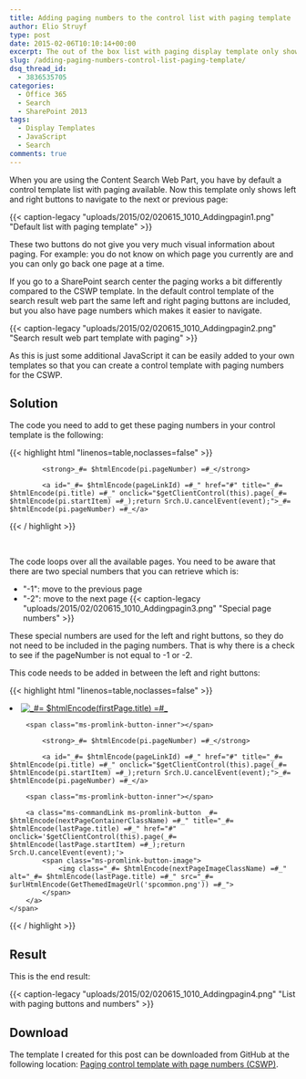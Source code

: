 ```yaml
---
title: Adding paging numbers to the control list with paging template
author: Elio Struyf
type: post
date: 2015-02-06T10:10:14+00:00
excerpt: The out of the box list with paging display template only shows previous and next page buttons. In this post I show you how to add page numbers to it.
slug: /adding-paging-numbers-control-list-paging-template/
dsq_thread_id:
  - 3836535705
categories:
  - Office 365
  - Search
  - SharePoint 2013
tags:
  - Display Templates
  - JavaScript
  - Search
comments: true
---
```


When you are using the Content Search Web Part, you have by default a control template list with paging available. Now this template only shows left and right buttons to navigate to the next or previous page:

{{< caption-legacy "uploads/2015/02/020615_1010_Addingpagin1.png" "Default list with paging template" >}}

These two buttons do not give you very much visual information about paging. For example: you do not know on which page you currently are and you can only go back one page at a time.

If you go to a SharePoint search center the paging works a bit differently compared to the CSWP template. In the default control template of the search result web part the same left and right paging buttons are included, but you also have page numbers which makes it easier to navigate.

{{< caption-legacy "uploads/2015/02/020615_1010_Addingpagin2.png" "Search result web part template with paging" >}}

As this is just some additional JavaScript it can be easily added to your own templates so that you can create a control template with paging numbers for the CSWP.

## Solution

The code you need to add to get these paging numbers in your control template is the following:

{{< highlight html "linenos=table,noclasses=false" >}}
<!--#_
// Show the paging numbers
for (var i = 0; i < pagingInfo.length; i++) {
    var pi = pagingInfo[i];
    if(!$isNull(pi)) {
        if (pi.pageNumber !== -1 && pi.pageNumber !== -2) {
            var pageLinkId = "PageLink_" + pi.pageNumber;
            // Check if it is the current selected page
            if (pi.startItem === -1) {
_#-->
            <strong>_#= $htmlEncode(pi.pageNumber) =#_</strong>
<!--#_
            } else {
_#-->
            <a id="_#= $htmlEncode(pageLinkId) =#_" href="#" title="_#= $htmlEncode(pi.title) =#_" onclick="$getClientControl(this).page(_#= $htmlEncode(pi.startItem) =#_);return Srch.U.cancelEvent(event);">_#= $htmlEncode(pi.pageNumber) =#_</a>
<!--#_
            }
        }
    }
}
_#-->
{{< / highlight >}}

&nbsp;

The code loops over all the available pages. You need to be aware that there are two special numbers that you can retrieve which is:

*   "-1": move to the previous page
*   "-2": move to the next page
{{< caption-legacy "uploads/2015/02/020615_1010_Addingpagin3.png" "Special page numbers" >}}

These special numbers are used for the left and right buttons, so they do not need to be included in the paging numbers. That is why there is a check to see if the pageNumber is not equal to -1 or -2.

This code needs to be added in between the left and right buttons:

{{< highlight html "linenos=table,noclasses=false" >}}
<li class="ms-promlink-header">
    <span class="ms-promlink-headerNav">
        <a class="ms-commandLink ms-promlink-button _#= $htmlEncode(previousPageContainerClassName) =#_" title="_#= $htmlEncode(firstPage.title) =#_" href="#" onclick='$getClientControl(this).page(_#= $htmlEncode(firstPage.startItem) =#_);return Srch.U.cancelEvent(event);'>
            <span class="ms-promlink-button-image">
                <img class="_#= $htmlEncode(previousPageImageClassName) =#_" alt="_#= $htmlEncode(firstPage.title) =#_" src="_#= $urlHtmlEncode(GetThemedImageUrl('spcommon.png')) =#_">
            </span>
        </a>

        <span class="ms-promlink-button-inner"></span>

<!--#_
// Show the paging numbers
for (var i = 0; i < pagingInfo.length; i++) {
    var pi = pagingInfo[i];
    if(!$isNull(pi)) {
        if (pi.pageNumber !== -1 && pi.pageNumber !== -2) {
            var pageLinkId = "PageLink_" + pi.pageNumber;
            // Check if it is the current selected page
            if (pi.startItem === -1) {
_#-->
            <strong>_#= $htmlEncode(pi.pageNumber) =#_</strong>
<!--#_
            } else {
_#-->
            <a id="_#= $htmlEncode(pageLinkId) =#_" href="#" title="_#= $htmlEncode(pi.title) =#_" onclick="$getClientControl(this).page(_#= $htmlEncode(pi.startItem) =#_);return Srch.U.cancelEvent(event);">_#= $htmlEncode(pi.pageNumber) =#_</a>
<!--#_
            }
        }
    }
}
_#-->

        <span class="ms-promlink-button-inner"></span>

        <a class="ms-commandLink ms-promlink-button _#= $htmlEncode(nextPageContainerClassName) =#_" title="_#= $htmlEncode(lastPage.title) =#_" href="#" onclick='$getClientControl(this).page(_#= $htmlEncode(lastPage.startItem) =#_);return Srch.U.cancelEvent(event);'>
            <span class="ms-promlink-button-image">
                <img class="_#= $htmlEncode(nextPageImageClassName) =#_" alt="_#= $htmlEncode(lastPage.title) =#_" src="_#= $urlHtmlEncode(GetThemedImageUrl('spcommon.png')) =#_">
            </span>
        </a>
    </span>
</li>
{{< / highlight >}}


## Result

This is the end result:

{{< caption-legacy "uploads/2015/02/020615_1010_Addingpagin4.png" "List with paging buttons and numbers" >}}

## Download

The template I created for this post can be downloaded from GitHub at the following location: [Paging control template with page numbers (CSWP)](https://github.com/SPCSR/DisplayTemplates/tree/master/Search%20Display%20Templates/Paging%20control%20template%20with%20page%20numbers%20(CSWP) "Paging control template with page numbers - CSWP").